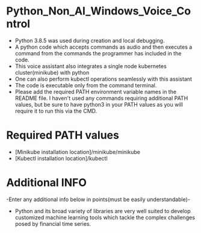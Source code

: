 # Python_Non_AI_Windows_Voice_Control
- Python 3.8.5 was used during creation and local debugging.
- A python code which accepts commands as audio and then executes a command from the commands the programmer has included in the code. 
- This voice assistant also integrates a single node kubernetes cluster(minikube) with python
- One can also perform kubectl operations seamlessly with this assistant
- The code is executable only from the command terminal. 
- Please add the required PATH environment variable names in the README file. I haven't used any commands requiring additional PATH values, but be sure to have python3 in your PATH values as you will require it to run this via the CMD.
# Required PATH values
- [Minikube installation location]/minikube/minikube
- [Kubectl installation location]/kubectl
# Additional INFO
-Enter any additional info below in points(must be easily understandable)-
- Python and its broad variety of libraries are very well suited to develop customized machine learning tools which tackle the complex challenges posed by financial time series.
